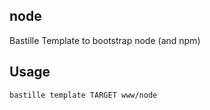 ## node
Bastille Template to bootstrap node (and npm)

## Usage
```shell
bastille template TARGET www/node
```
